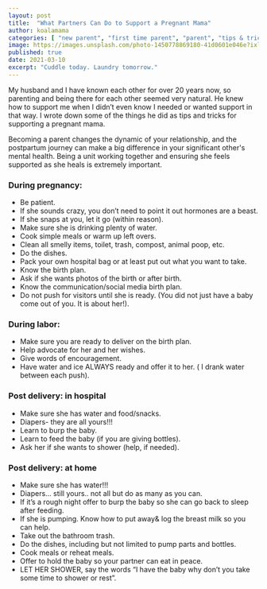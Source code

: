 ```yaml
---
layout: post
title:  "What Partners Can Do to Support a Pregnant Mama"
author: koalamama
categories: [ "new parent", "first time parent", "parent", "tips & tricks" ]
image: https://images.unsplash.com/photo-1450778869180-41d0601e046e?ixlib=rb-4.0.3&ixid=MnwxMjA3fDB8MHxwaG90by1wYWdlfHx8fGVufDB8fHx8&auto=format&fit=crop&w=1586&q=80
published: true
date: 2021-03-10
excerpt: "Cuddle today. Laundry tomorrow."
---
```


My husband and I have known each other for over 20 years now, so parenting and being there for each other seemed very natural. He knew how to support me when I didn’t even know I needed or wanted support in that way. I wrote down some of the things he did as tips and tricks for supporting a pregnant mama. 

Becoming a parent changes the dynamic of your relationship, and the postpartum journey can make a big difference in your significant other's mental health. Being a unit working together and ensuring she feels supported as she heals is extremely important. 


### During pregnancy: 

- Be patient.
- If she sounds crazy, you don’t need to point it out hormones are a beast.
- If she snaps at you, let it go (within reason). 
- Make sure she is drinking plenty of water.
- Cook simple meals or warm up left overs.
- Clean all smelly items, toilet, trash, compost, animal poop, etc.
- Do the dishes.
- Pack your own hospital bag or at least put out what you want to take. 
- Know the birth plan.
- Ask if she wants photos of the birth or after birth. 
- Know the communication/social media birth plan.
- Do not push for visitors until she is ready. (You did not just have a baby come out of you. It is about her!). 


### During labor: 
- Make sure you are ready to deliver on the birth plan.
- Help advocate for her and her wishes.
- Give words of encouragement.
- Have water and ice ALWAYS ready and offer it to her. ( I drank water between each push).


### Post delivery: in hospital 
- Make sure she has water and food/snacks.
- Diapers- they are all yours!!!
- Learn to burp the baby.
- Learn to feed the baby (if you are giving bottles).
- Ask her if she wants to shower (help, if needed).


### Post delivery: at home 
- Make sure she has water!!!
- Diapers… still yours.. not all but do as many as you can. 
- If it’s a rough night offer to burp the baby so she can go back to sleep after feeding. 
- If she is pumping. Know how to put away& log the breast milk so you can help. 
- Take out the bathroom trash. 
- Do the dishes, including but not limited to pump parts and bottles. 
- Cook meals or reheat meals. 
- Offer to hold the baby so your partner can eat in peace. 
- LET HER SHOWER, say the words “I have the baby why don’t you take some time to shower or rest”. 